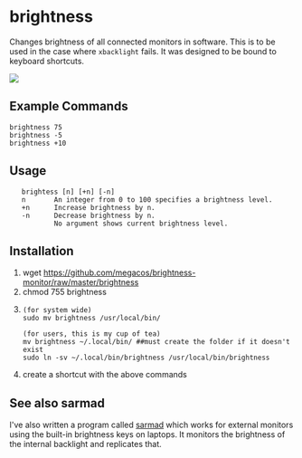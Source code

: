 # brightness
Changes brightness of all connected monitors in software. This is to be used in the case where `xbacklight` fails. 
It was designed to be bound to keyboard shortcuts.

<img src="https://i.stack.imgur.com/R5wQz.png">


## Example Commands
    brightness 75
    brightness -5
    brightness +10

## Usage
       brightess [n] [+n] [-n]
       n       An integer from 0 to 100 specifies a brightness level.
       +n      Increase brightness by n.
       -n      Decrease brightness by n.
               No argument shows current brightness level.
## Installation

1. wget https://github.com/megacos/brightness-monitor/raw/master/brightness
2. chmod 755 brightness
3.     (for system wide)
       sudo mv brightness /usr/local/bin/
       
       (for users, this is my cup of tea)
       mv brightness ~/.local/bin/ ##must create the folder if it doesn't exist
       sudo ln -sv ~/.local/bin/brightness /usr/local/bin/brightness
5. create a shortcut with the above commands

## See also sarmad

I've also written a program called [sarmad](https://github.com/hackerb9/sarmad) which works for external monitors using the built-in brightness keys on laptops. It monitors the brightness of the internal backlight and replicates that. 
